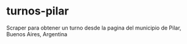 # turnos-pilar
Scraper para obtener un turno desde la pagina del municipio de Pilar, Buenos Aires, Argentina
